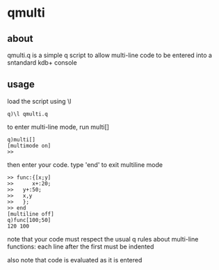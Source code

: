# qmulti
## about
qmulti.q is a simple q script to allow multi-line code to be entered into a sntandard kdb+ console

## usage
load the script using \l

	q)\l qmulti.q

to enter multi-line mode, run multi[]

	q)multi[]
	[multimode on]
	>> 

then enter your code. type 'end' to exit multiline mode

	>> func:{[x;y]
	>>   	x+:20;
	>>   y+:50;
	>>   x,y
	>>   };
	>> end
	[multiline off]
	q)func[100;50]
	120 100

note that your code must respect the usual q rules about multi-line functions: each line after the first must be indented

also note that code is evaluated as it is entered

